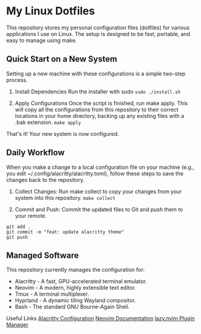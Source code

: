 # My Linux Dotfiles
This repository stores my personal configuration files (dotfiles) for various applications I use on Linux. The setup is designed to be fast, portable, and easy to manage using make.

## Quick Start on a New System
Setting up a new machine with these configurations is a simple two-step process.

1. Install Dependencies
Run the installer with sudo
```sudo ./install.sh```

2. Apply Configurations
Once the script is finished, run make apply. This will copy all the configurations from this repository to their correct locations in your home directory, backing up any existing files with a .bak extension.
```make apply```

That's it! Your new system is now configured.

## Daily Workflow
When you make a change to a local configuration file on your machine (e.g., you edit ~/.config/alacritty/alacritty.toml), follow these steps to save the changes back to the repository.

1. Collect Changes:
Run make collect to copy your changes from your system into this repository.
```make collect```

2. Commit and Push:
Commit the updated files to Git and push them to your remote.
```
git add .
git commit -m "feat: update alacritty theme"
git push
```

## Managed Software
This repository currently manages the configuration for:
- Alacritty - A fast, GPU-accelerated terminal emulator.
- Neovim - A modern, highly extensible text editor.
- Tmux - A terminal multiplexer.
- Hyprland - A dynamic tiling Wayland compositor.
- Bash - The standard GNU Bourne-Again Shell.

Useful Links
[Alacritty Configuration](https://alacritty.org/config-alacritty.html)
[Neovim Documentation](https://neovim.io/doc/)
[lazy.nvim Plugin Manager](https://github.com/folke/lazy.nvim)
